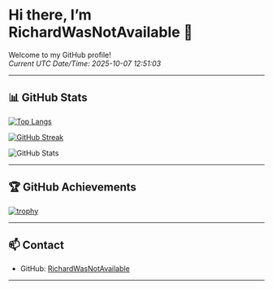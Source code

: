 # Hi there, I’m RichardWasNotAvailable 👋

Welcome to my GitHub profile!  
_Current UTC Date/Time: 2025-10-07 12:51:03_

---

## 📊 GitHub Stats

[![Top Langs](https://github-readme-stats.vercel.app/api/top-langs/?username=RichardWasNotAvailable&layout=pie&theme=dark)](https://www.google.com/url?sa=t&source=web&rct=j&opi=89978449&url=https://www.youtube.com/watch%3Fv%3DdQw4w9WgXcQ&ved=2ahUKEwjF2pi_sOSPAxWGgv0HHSKOGLQQwqsBegQIFhAH&usg=AOvVaw0aHtehaphMhOCAkCydRLZU)

[![GitHub Streak](https://streak-stats.demolab.com?user=RichardWasNotAvailable&theme=dark)](https://git.io/streak-stats)

![GitHub Stats](https://github-readme-stats.vercel.app/api?username=RichardWasNotAvailable&show_icons=true&theme=dark)

---

## 🏆 GitHub Achievements

[![trophy](https://github-profile-trophy.vercel.app/?username=RichardWasNotAvailable&theme=darkhub&no-frame=true&column=7)](https://github.com/ryo-ma/github-profile-trophy)

---

## 📫 Contact

- GitHub: [RichardWasNotAvailable](https://github.com/RichardWasNotAvailable)

---
